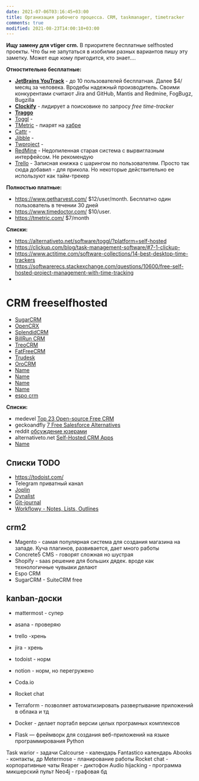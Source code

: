 ```yaml
---
date: 2021-07-06T03:16:45+03:00
title: Организация рабочего процесса. CRM, taskmanager, timetracker
comments: true
modified: 2021-08-23T14:00:10+03:00
---
```


**Ищу замену для vtiger crm.**
В приоритете бесплатные selfhosted проекты. Что бы не запутаться в изобилии разных вариантов пишу эту заметку. Может еще кому пригодится, кто знает....

**Отностительно бесплатные:**
- [**JetBrains YouTrack**](https://www.jetbrains.com/youtrack/download/download-thanks.html?platform=zip) - до 10 пользователей бесплатная. Далее $4/месяц за человека. Вродебы надежный производитель. Своими конкурентами считают Jira and GitHub, Mantis and Redmine, FogBugz, Bugzilla
- [**Clockify**](https://clockify.me) - лидирует а поисковике по запросу _free time-tracker_
- **[Traggo](https://traggo.net/install/)**
- [Toggl](https://toggl.com/) - 
- [TMetric](https://tmetric.com/) - пиарят на [хабре](https://habr.com/ru/post/297934/)
- [Cattr](https://cattr.app/) - 
- [Jibble](https://www.jibble.io/pricing) - 
- [Twproject](https://twproject.com/) - 
- [RedMine](#) - Недопиленная старая система с вырвиглазным интерфейсом. Не рекомендую
- [Trello](#) - Записная книжка с шарингом по пользователям. Просто так сюда добавил - для прикола. Но некоторые действительно ее используют как тайм-трекер


**Полностью платные:**
- <https://www.getharvest.com/> $12/user/month. Бесплатно один пользователь в течении 30 дней 
- <https://www.timedoctor.com/> $10/user. 
- <https://tmetric.com/> $7/month

**Списки:**
- <https://alternativeto.net/software/toggl/?platform=self-hosted>
- <https://clickup.com/blog/task-management-software/#7-1-clickup->
- <https://www.actitime.com/software-collections/14-best-desktop-time-trackers>
- <https://softwarerecs.stackexchange.com/questions/10600/free-self-hosted-project-management-with-time-tracking>
- 



# CRM freeselfhosted

- [SugarCRM](https://github.com/salesagility/SuiteCRM)
- [OpenCRX](https://github.com/opencrx)
- [SplendidCRM](https://sourceforge.net/projects/splendidcrm/)
- [BillRun CRM](https://git.bill.run/sdoc/billrun)
- [TreoCRM](https://github.com/treolabs/treocrm)
- [FatFreeCRM](https://github.com/fatfreecrm/fat_free_crm#)
- [Trudesk](https://github.com/polonel/trudesk)
- [OroCRM](#)
- [Name](#)
- [Name](#)
- [Name](#)
- [Name](#)
- [espo crm](https://www.espocrm.com/ru/)

**Списки:**
- medevel [Top 23 Open-source Free CRM](https://medevel.com/23-os-crm/)
- geckoandfly [7 Free Salesforce Alternatives](https://www.geckoandfly.com/27428/salesforce-alternatives/)
- reddit [обсуждение юзерами](https://www.reddit.com/r/selfhosted/comments/9kpeic/crm_self_hosted_open_source/)
- alternativeto.net [Self-Hosted CRM Apps ](https://alternativeto.net/category/business-and-commerce/customer-relationship-manager/?platform=self-hosted)
- [Name](#)

## Списки TODO
- <https://todoist.com/>
- Telegram приватный канал
- [Joplin](https://play.google.com/store/apps/details?id=net.cozic.joplin)
- [Dynalist](https://play.google.com/store/apps/details?id=io.dynalist)
- [Git-journal](https://play.google.com/store/apps/details?id=io.gitjournal.gitjournal)
- [Workflowy - Notes, Lists, Outlines](https://play.google.com/store/apps/details?id=com.workflowy.android)


## crm2
- Magento - самая популярная система для создания магазина на западе. Куча плагинов, развивается, дает много работы
- Concrete5 CMS - говорят сложная но шустрая
- Shopify - saas решение для больших дядек. вроде как технологичные чувыаки делают
- Espo CRM
- SugarCRM - SuiteCRM free



## kanban-доски
- mattermost - супер
- asana - проверяю
- trello -хрень
- jira - хрень
- todoist - норм
- notion - норм, но перегружено
- Coda.io

- Rocket chat
- Terraform - позволяет автоматизировать развертывание приложений в облака и тд
- Docker - делает портабл версии целых програмных комплексов
- Flask — фреймворк для создания веб-приложений на языке программирования Python


Task warior - задачи
Calcourse - календарь
Fantastico календарь
Abooks - контакты, др
Metermose - планирование работы
Rocket chat - корпоративные чаты
Reaper - диктофон
Audio hijacking - программа микшерский пульт
Neo4j - графовая бд
